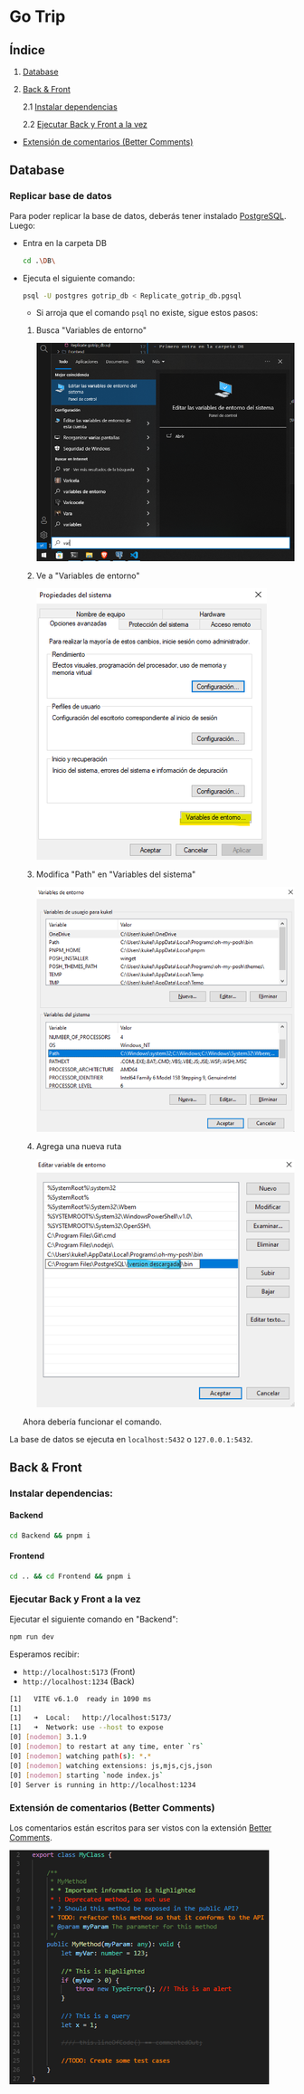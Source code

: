 # Go Trip

## Índice

1. <a href="#1">Database</a>
2. <a href="#2">Back & Front</a>

    2.1 <a href="#2.1">Instalar dependencias</a>

    2.2 <a href="#2.2">Ejecutar Back y Front a la vez</a>

- <a href="#3">Extensión de comentarios (Better Comments)</a>

## Database

### Replicar base de datos

Para poder replicar la base de datos, deberás tener instalado <a target="_blank" href="https://sbp.enterprisedb.com/getfile.jsp?fileid=1259363">PostgreSQL</a>. Luego:

- Entra en la carpeta DB

    ```sh
    cd .\DB\
    ```

- Ejecuta el siguiente comando:

    ```sh
    psql -U postgres gotrip_db < Replicate_gotrip_db.pgsql
    ```

    - Si arroja que el comando `psql` no existe, sigue estos pasos:
    
    1. Busca "Variables de entorno"
    
        <img src="./imgforREADME/1.png"></img>
    
    2. Ve a "Variables de entorno"

        <img src="./imgforREADME/2.png"></img>

    3. Modifica "Path" en "Variables del sistema"

        <img src="./imgforREADME/3.png"></img>

    4. Agrega una nueva ruta

        <img src="./imgforREADME/4.png"></img>

    Ahora debería funcionar el comando.

La base de datos se ejecuta en `localhost:5432` o `127.0.0.1:5432`.

## Back & Front

### Instalar dependencias:

#### Backend
```sh
cd Backend && pnpm i
```

#### Frontend
```sh
cd .. && cd Frontend && pnpm i
```

### Ejecutar Back y Front a la vez

Ejecutar el siguiente comando en "Backend":
```sh
npm run dev
```
Esperamos recibir:
- `http://localhost:5173` (Front)
- `http://localhost:1234` (Back)

```sh
[1]   VITE v6.1.0  ready in 1090 ms
[1]
[1]   ➜  Local:   http://localhost:5173/
[1]   ➜  Network: use --host to expose
[0] [nodemon] 3.1.9
[0] [nodemon] to restart at any time, enter `rs`
[0] [nodemon] watching path(s): *.*
[0] [nodemon] watching extensions: js,mjs,cjs,json
[0] [nodemon] starting `node index.js`
[0] Server is running in http://localhost:1234
```

<h3 id="3">Extensión de comentarios (Better Comments)</h3>

Los comentarios están escritos para ser vistos con la extensión <a target="_blank" href="https://marketplace.visualstudio.com/items?itemName=aaron-bond.better-comments">Better Comments</a>.

<img src="./imgforREADME/5.png"></img>
